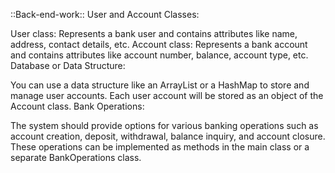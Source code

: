 ::Back-end-work::
User and Account Classes:

User class: Represents a bank user and contains attributes like name, address, contact details, etc.
Account class: Represents a bank account and contains attributes like account number, balance, account type, etc.
Database or Data Structure:

You can use a data structure like an ArrayList or a HashMap to store and manage user accounts.
Each user account will be stored as an object of the Account class.
Bank Operations:

The system should provide options for various banking operations such as account creation, deposit, withdrawal, balance inquiry, and account closure.
These operations can be implemented as methods in the main class or a separate BankOperations class.
